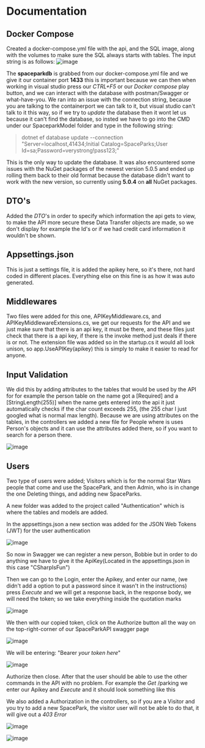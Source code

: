 # Documentation

## Docker Compose
Created a docker-compose.yml file with the api, and the SQL image, along with the volumes to make sure the SQL always starts with tables.
The input string is as follows: 
![image](https://user-images.githubusercontent.com/70092696/117325092-b3343980-ae90-11eb-9f54-366f18b94601.png)

The **spaceparkdb** is grabbed from our docker-compose.yml file and we give it our container port **1433** this is important because we can then when working in visual studio press our *CTRL+F5* or our *Docker compose* play button, and we can interact with the database with postman/Swagger or what-have-you. We ran into an issue with the connection string, because you are talking to the containerport we can talk to it, but visual studio can't talk to it this way, so if we try to *update* the database then it wont let us because it can't find the database, so insted we have to go into the CMD under our SpaceparkModel folder and type in the following string: 
>dotnet ef database update --connection "Server=localhost,41434;Initial Catalog=SpaceParks;User Id=sa;Password=verystrong!pass123;"

This is the only way to update the database. It was also encountered some issues with the NuGet packages of the newest version 5.0.5 and ended up rolling them back to their old format because the database didn't want  to work with the new version, so currently using **5.0.4**  on **all** NuGet packages.

## DTO's
Added the *DTO*'s in order to specify which information the api gets to view, to make the API more secure these Data Transfer objects are made, so we don't display for example the Id's or if we had credit card information it wouldn't be shown.

## Appsettings.json
This is just a settings file, it is added the apikey here, so it's there, not hard coded in different places. Everything else on this fine is as how it was auto generated.

## Middlewares
Two files were added for this one, APIKeyMiddleware.cs, and APIKeyMiddlewareExtensions.cs, we get our requests for the API and we just make sure that there is an api key, it must be there, and these files just check that there is a api key, if there is the invoke method just deals if there is or not. 
The extension file was added so in the startup.cs it would all look unison, so  app.UseAPIKey(apikey) this is simply to make it easier to read for anyone.

## Input Validation
We did this by adding attributes to the tables that would be used by the API for for example the person table on the name got a [Required] and a [StringLength(255)] when the name gets entered into the api it just automatically checks if the char count exceeds 255, (the 255 char I just googled what is normal max length). Because we are using attributes on the tables, in the controllers we added a new file for People where is uses Person's objects and it can use the attributes added there, so if you want to search for a person there.

![image](https://user-images.githubusercontent.com/70092696/117413180-f1c00780-af15-11eb-8f3c-026db46b2821.png)

## Users
Two type of users were added; Visitors which is for the normal Star Wars people that come and use the SpacePark, and then Admin, who is in change the one Deleting things, and adding new SpaceParks.

A new folder was added to the project called "Authentication" which is where the tables and models are added. 

In the appsettings.json a new section was added for the JSON Web Tokens (JWT) for the user authentication

![image](https://user-images.githubusercontent.com/70092696/117545011-35a13280-b024-11eb-9bf5-ae0649f0f8ea.png)

So now in Swagger we can register a new person, Bobbie but in order to do anything we have to give it the ApiKey(Located in the appsettings.json in this case "CSharpIsFun")

Then we can go to the Login, enter the Apikey, and enter our name, (we didn't add a option to put a password since it wasn't in the instructions) press *Execute* and we will get a response back, in the response body, we will need the token; so we take everything inside the quotation marks 

![image](https://user-images.githubusercontent.com/70092696/117545432-08558400-b026-11eb-95a4-2c6e6115d94f.png)

We then with our copied token, click on the Authorize button all the way on the top-right-corner of our SpaceParkAPI swagger page

![image](https://user-images.githubusercontent.com/70092696/117545483-4488e480-b026-11eb-84a0-6f14891fb2bf.png)

We will be entering: "Bearer *your token here*"

![image](https://user-images.githubusercontent.com/70092696/117545536-7ac66400-b026-11eb-82bb-8f1cc71a69bc.png)

Authorize then close. After that the user should be able to use the other commands in the API with no problem. For example  the *Get* /parking we enter our Apikey and *Execute* and it should look something like this

We also added a Authorization in the controllers, so if you are a Visitor and you try to add a new SpacePark, the visitor user will not be able to do that, it will give out a *403 Error*

![image](https://user-images.githubusercontent.com/70092696/117545784-8fefc280-b027-11eb-80b0-02fb919e58ff.png)

![image](https://user-images.githubusercontent.com/70092696/117545609-d09b0c00-b026-11eb-8ae3-7f21084cefc2.png)
